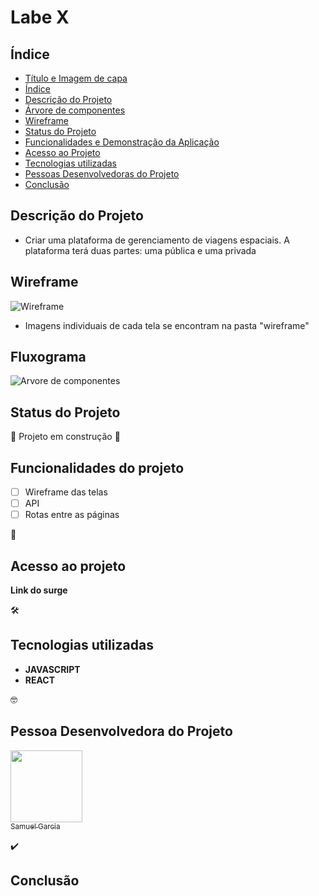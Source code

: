 # Labe X

## Índice

* [Título e Imagem de capa](#e-commerce)
* [Índice](#índice)
* [Descrição do Projeto](#descrição-do-projeto)
* [Árvore de componentes](#árvore-de-componentes)
* [Wireframe](#wireframe)
* [Status do Projeto](#status-do-projeto)
* [Funcionalidades e Demonstração da Aplicação](#funcionalidades-do-projeto)
* [Acesso ao Projeto](#acesso-ao-projeto)
* [Tecnologias utilizadas](#tecnologias-utilizadas)
* [Pessoas Desenvolvedoras do Projeto](#pessoas-desenvolvedoras-do-projeto)
* [Conclusão](#conclusão)



## Descrição do Projeto

- Criar uma plataforma de gerenciamento de viagens espaciais. A plataforma terá duas partes: uma pública e uma privada

## Wireframe
![Wireframe](/src/wireframe/telas.png)

- Imagens individuais de cada tela se encontram na pasta "wireframe"

## Fluxograma
![Arvore de componentes](/src/wireframe/fluxograma.png)


## Status do Projeto

🚧 Projeto em construção 🚧 


## Funcionalidades do projeto

- [ ] Wireframe das telas
- [ ] API
- [ ] Rotas entre as páginas

📁
## Acesso ao projeto

**Link do surge**

🛠️
## Tecnologias utilizadas

- **JAVASCRIPT**
- **REACT** 

🤓
## Pessoa Desenvolvedora do Projeto

 [<img src="https://avatars.githubusercontent.com/u/102331990?v=4" width=115><br><sub>Samuel Garcia</sub>](https://github.com/Samuca010) 


✔️
## Conclusão

